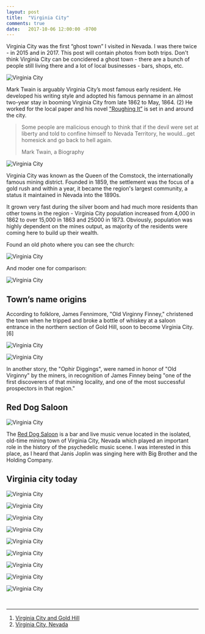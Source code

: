 ```yaml
---
layout: post
title:  "Virginia City"
comments: true
date:   2017-10-06 12:00:00 -0700
---
```


Virginia City was the first “ghost town” I visited in Nevada. I was there twice - in 2015 and in 2017. This post will contain photos from both trips. Don't think Virginia City can be concidered a ghost town - there are a bunch of people still living there and a lot of local businesses - bars, shops, etc.

![Virginia City][virginia1]

Mark Twain is arguably Virginia City’s most famous early resident. He developed his writing style and adopted his famous penname in an almost two-year stay in booming Virginia City from late 1862 to May, 1864. (2) He worked for the local paper and his novel ["Roughing It”](https://en.wikipedia.org/wiki/Roughing_It)  is set in and around the city. 

>Some people are malicious enough to think that if the devil were set at liberty and told to confine 
>himself to Nevada Territory, he would...get homesick and go back to hell again.
>
>Mark Twain, a Biography

![Virginia City][virginia2]

Virginia City was known as the Queen of the Comstock, the internationally famous mining district. Founded in 1859, the settlement was the focus of a gold rush and within a year, it became the region's largest community, a status it maintained in Nevada into the 1890s.

It grown very fast during the silver boom and had much more residents than other towns in the region - Virginia City population increased from 4,000 in 1862 to over 15,000 in 1863 and 25000 in 1873. Obviously, population was highly dependent on the mines output, as majority of the residents were coming here to build up their wealth.

Found an old photo where you can see the church:

![Virginia City][virginia_old1]

And moder one for comparison:

![Virginia City][virginia3]

<h2>Town’s name origins</h2>

 According to folklore, James Fennimore, "Old Virginny Finney," christened the town when he tripped and broke a bottle of whiskey at a saloon entrance in the northern section of Gold Hill, soon to become Virginia City.[6]

![Virginia City][virginia_old2]

![Virginia City][virginia_old3]

In another story, the "Ophir Diggings", were named in honor of "Old Virginny" by the miners, in recognition of James Finney being "one of the first discoverers of that mining locality, and one of the most successful prospectors in that region."

<h2>Red Dog Saloon</h2>

![Virginia City][virginia4]

The [Red Dog Saloon](http://reddogvc.rocks/index.html) is a bar and live music venue located in the isolated, old-time mining town of Virginia City, Nevada which played an important role in the history of the psychedelic music scene. I was interested in this place, as I heard that Janis Joplin was singing here with  Big Brother and the Holding Company.

<h2>Virginia city today</h2>

![Virginia City][virginia5]

![Virginia City][virginia6]

![Virginia City][virginia7]

![Virginia City][virginia8]

![Virginia City][virginia9]

![Virginia City][virginia10]

![Virginia City][virginia11]

![Virginia City][virginia12]

![Virginia City][virginia13]

<br>

***

1. [Virginia City and Gold Hill](http://www.onlinenevada.org/articles/virginia-city-and-gold-hill)
2. [Virginia City, Nevada](https://www.desertusa.com/cities/nv/nv_virginiacity.html)

[virginia_old1]: {{site.url}}/assets/img/06102017-Virginia/06102017-virginia-old2.jpg "Virginia City"
[virginia_old2]: {{site.url}}/assets/img/06102017-Virginia/06102017-virginia-old1.jpg "Virginia City"
[virginia_old3]: {{site.url}}/assets/img/06102017-Virginia/06102017-virginia-old3.jpg "Virginia City"
[virginia1]: {{site.url}}/assets/img/06102017-Virginia/06102017-virginia10.jpg "Virginia City"
[virginia2]: {{site.url}}/assets/img/06102017-Virginia/06102017-virginia11.jpg "Virginia City"
[virginia3]: {{site.url}}/assets/img/06102017-Virginia/06102017-virginia19.jpg "Virginia City"
[virginia4]: {{site.url}}/assets/img/06102017-Virginia/06102017-virginia16.jpg "Virginia City"
[virginia5]: {{site.url}}/assets/img/06102017-Virginia/06102017-virginia1.jpg "Virginia City"
[virginia6]: {{site.url}}/assets/img/06102017-Virginia/06102017-virginia2.jpg "Virginia City"
[virginia7]: {{site.url}}/assets/img/06102017-Virginia/06102017-virginia3.jpg "Virginia City"
[virginia8]: {{site.url}}/assets/img/06102017-Virginia/06102017-virginia8.jpg "Virginia City"
[virginia9]: {{site.url}}/assets/img/06102017-Virginia/06102017-virginia9.jpg "Virginia City"
[virginia10]: {{site.url}}/assets/img/06102017-Virginia/06102017-virginia14.jpg "Virginia City"
[virginia11]: {{site.url}}/assets/img/06102017-Virginia/06102017-virginia15.jpg "Virginia City"
[virginia12]: {{site.url}}/assets/img/06102017-Virginia/06102017-virginia17.jpg "Virginia City"
[virginia13]: {{site.url}}/assets/img/06102017-Virginia/06102017-virginia18.jpg "Virginia City"

